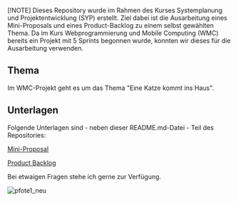  [!NOTE]
Dieses Repository wurde im Rahmen des Kurses Systemplanung und Projektentwicklung (SYP) erstellt. Ziel dabei ist die Ausarbeitung eines Mini-Proposals und eines Product-Backlog zu einem selbst gewählten Thema. Da im Kurs Webprogrammierung und Mobile Computing (WMC) bereits ein Projekt mit 5 Sprints begonnen wurde, konnten wir dieses für die Ausarbeitung verwenden.


## Thema
Im WMC-Projekt geht es um das Thema "Eine Katze kommt ins Haus".


## Unterlagen

Folgende Unterlagen sind - neben dieser README.md-Datei - Teil des Repositories:

[Mini-Proposal](ProjectProposal_WMC_Huber.pdf)

[Product Backlog](ProductBacklog.xlsx)

Bei etwaigen Fragen stehe ich gerne zur Verfügung.



![pfote1_neu](https://github.com/juhuber2/effortEstimationSyp/assets/145586660/9a9be95b-5ef9-4b94-9e6c-ebd558aab0ad)
